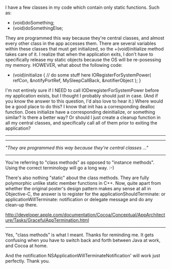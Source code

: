 

I have a few classes in my code which contain only static functions.
Such as:

+ (void)doSomething;
+ (void)doSomethingElse;

They are programmed this way because they're central classes, and almost every other class in the app accesses them.  There are several variables within these classes that must get initialized, so the +(void)initialize method takes care of it.  I realize that when the application exits, I don't have to specifically release my static objects because the OS will be re-posessing my memory.  HOWEVER, what about the following code:

+ (void)initialize
{
    // do some stuff here
    IORegisterForSystemPower( refCon, &notifyPortRef, MySleepCallBack, &notifierObject );
}

I'm not entirely sure if I NEED to call IODeregisterForSystemPower before my application exists, but I thought I probably should just in case.  (And if you know the answer to this question, I'd also love to hear it.)
Where would be a good place to do this?
I know that init has a corresponding dealloc function.
Does initialize have a corresponding deinitialize, or something similar?
Is there a better way?  Or should I just create a cleanup function in all my central classes, and specifically call all of them prior to exiting the application?

----
----

*"They are programmed this way because they're central classes ..."*

----

You're referring to "class methods" as opposed to "instance methods". Using the correct terminology will go a long way. :-)

There's also nothing "static" about the class methods.  They are fully polymorphic unlike static member functions in C++.
Now, quite apart from whether the original poster's design pattern makes any sense at all in Objective-C, the answer is to register for the 
applicationShouldTerminate: or applicationWillTerminate: notification or delegate message and do any clean-up there. 

http://developer.apple.com/documentation/Cocoa/Conceptual/AppArchitecture/Tasks/GracefulAppTermination.html

----

Yes, "class methods" is what I meant.  Thanks for reminding me.  It gets confusing when you have to switch back and forth between Java at work, and Cocoa at home.

And the notification NSApplicationWillTerminateNotification' will work just perfectly.  Thank you.
